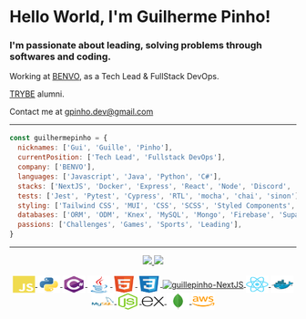 # Hello World, I'm Guilherme Pinho!

### I'm passionate about **leading**, **solving problems** through **softwares** and **coding**.

Working at <a href="https://github.com/senioramais">BENVO</a>, as a Tech Lead & FullStack DevOps.

<a href="https://www.betrybe.com/">TRYBE</a> alumni.

Contact me at gpinho.dev@gmail.com

---

```javascript
const guilhermepinho = {
  nicknames: ['Gui', 'Guille', 'Pinho'],
  currentPosition: ['Tech Lead', 'Fullstack DevOps'],
  company: ['BENVO'],
  languages: ['Javascript', 'Java', 'Python', 'C#'],
  stacks: ['NextJS', 'Docker', 'Express', 'React', 'Node', 'Discord', 'AWS Cloud Computing', 'Terraform'],
  tests: ['Jest', 'Pytest', 'Cypress', 'RTL', 'mocha', 'chai', 'sinon'], 
  styling: ['Tailwind CSS', 'MUI', 'CSS', 'SCSS', 'Styled Components', 'ESLint'],
  databases: ['ORM', 'ODM', 'Knex', 'MySQL', 'Mongo', 'Firebase', 'Supabase'],
  passions: ['Challenges', 'Games', 'Sports', 'Leading'],
}
```
---

<div align="center">
  <a href="https://github.com/guillepinho">
  <img height="160em" src="https://github-readme-stats.vercel.app/api?username=guillepinho&show_icons=true&theme=dracula&include_all_commits=true&count_private=true"/>
  <img height="160em" src="https://github-readme-stats.vercel.app/api/top-langs/?username=guillepinho&layout=compact&langs_count=7&theme=dracula"/>
</div>

<div style="display: inline_block" align="center"><br>
  <img align="center" alt="guillepinho-Js" height="30" width="40" src="https://raw.githubusercontent.com/devicons/devicon/master/icons/javascript/javascript-plain.svg">
  <img align="center" alt="guillepinho-py" height="30" width="40" src="https://raw.githubusercontent.com/devicons/devicon/master/icons/python/python-original.svg">
  <img align="center" alt="guillepinho-cs" height="30" width="40" src="https://raw.githubusercontent.com/devicons/devicon/master/icons/csharp/csharp-original.svg">
  <img align="center" alt="guillepinho-Node" height="30" width="40" src="https://github.com/devicons/devicon/blob/master/icons/java/java-original.svg">
  <img align="center" alt="guillepinho-HTML" height="30" width="40" src="https://raw.githubusercontent.com/devicons/devicon/master/icons/html5/html5-original.svg">
  <img align="center" alt="guillepinho-CSS" height="30" width="40" src="https://raw.githubusercontent.com/devicons/devicon/master/icons/css3/css3-original.svg">
  <img align="center" alt="guillepinho-NextJS" height="30" width="40" src="https://raw.githubusercontent.com/devicons/devicon/master/icons/nextjs/nextjs.svg">
  <img align="center" alt="guillepinho-React" height="30" width="40" src="https://raw.githubusercontent.com/devicons/devicon/master/icons/react/react-original.svg">
  <img align="center" alt="guillepinho-Docker" height="30" width="40" src="https://github.com/devicons/devicon/blob/master/icons/docker/docker-original.svg">
  <img align="center" alt="guillepinho-SQL" height="30" width="40" src="https://github.com/devicons/devicon/blob/master/icons/mysql/mysql-original-wordmark.svg">
  <img align="center" alt="guillepinho-Node" height="30" width="40" src="https://github.com/devicons/devicon/blob/master/icons/nodejs/nodejs-original.svg">
  <img align="center" alt="guillepinho-Express" height="30" width="40" src="https://github.com/devicons/devicon/blob/master/icons/express/express-original.svg">
  <img align="center" alt="guillepinho-Mongo" height="30" width="40" src="https://github.com/devicons/devicon/blob/master/icons/mongodb/mongodb-original.svg">
  <img align="center" alt="guillepinho-aws" height="30" width="40" src="https://raw.githubusercontent.com/devicons/devicon/master/icons/amazonwebservices/amazonwebservices-plain-wordmark.svg">
</div>
  
